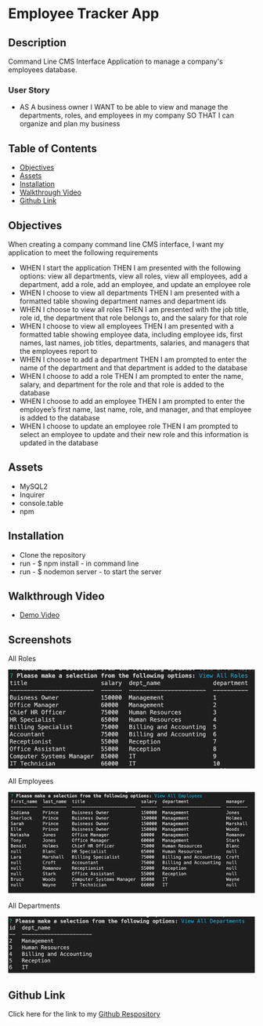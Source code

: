 # Employee Tracker App

## Description

Command Line CMS Interface Application to manage a company's employees database. 

### User Story

* AS A business owner
I WANT to be able to view and manage the departments, roles, and employees in my company SO THAT I can organize and plan my business

## Table of Contents

- [Objectives](#objectives)
- [Assets](#assets)
- [Installation](#installation)
- [Walkthrough Video](#walkthrough)
- [Github Link](#github-link)

## Objectives

When creating a company command line CMS interface, I want my application to meet the following requirements

* WHEN I start the application
THEN I am presented with the following options: view all departments, view all roles, view all employees, add a department, add a role, add an employee, and update an employee role
* WHEN I choose to view all departments
THEN I am presented with a formatted table showing department names and department ids
* WHEN I choose to view all roles
THEN I am presented with the job title, role id, the department that role belongs to, and the salary for that role
* WHEN I choose to view all employees
THEN I am presented with a formatted table showing employee data, including employee ids, first names, last names, job titles, departments, salaries, and managers that the employees report to
* WHEN I choose to add a department
THEN I am prompted to enter the name of the department and that department is added to the database
* WHEN I choose to add a role
THEN I am prompted to enter the name, salary, and department for the role and that role is added to the database
* WHEN I choose to add an employee
THEN I am prompted to enter the employee’s first name, last name, role, and manager, and that employee is added to the database
* WHEN I choose to update an employee role
THEN I am prompted to select an employee to update and their new role and this information is updated in the database

## Assets

* MySQL2
* Inquirer
* console.table 
* npm 

## Installation

* Clone the repository
* run - $ npm install - in command line
* run - $ nodemon server - to start the server 

## Walkthrough Video

* [Demo Video]()

## Screenshots

All Roles 

![All Roles](./assets/images/rolesSC.png)

All Employees

![All Employees](./assets/images/employeesSC.png)

All Departments 

![All Departments](./assets/images/deptsSC.png)

## Github Link

Click here for the link to my [Github Respository](https://github.com/Gdebortoli/antzOnaLog.ET.12.gd) 